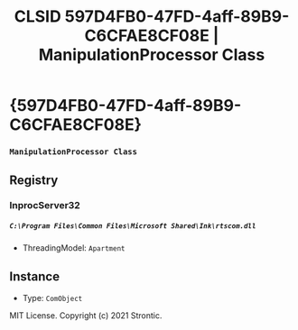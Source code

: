 ﻿---
title: "CLSID 597D4FB0-47FD-4aff-89B9-C6CFAE8CF08E | ManipulationProcessor Class"
excerpt: What is COM-Object CLSID 597D4FB0-47FD-4aff-89B9-C6CFAE8CF08E?
---

# {597D4FB0-47FD-4aff-89B9-C6CFAE8CF08E}

### `ManipulationProcessor Class`

## Registry


### InprocServer32

##### `C:\Program Files\Common Files\Microsoft Shared\Ink\rtscom.dll`
* ThreadingModel: `Apartment`

## Instance

* Type: `ComObject`

MIT License. Copyright (c) 2021 Strontic.


